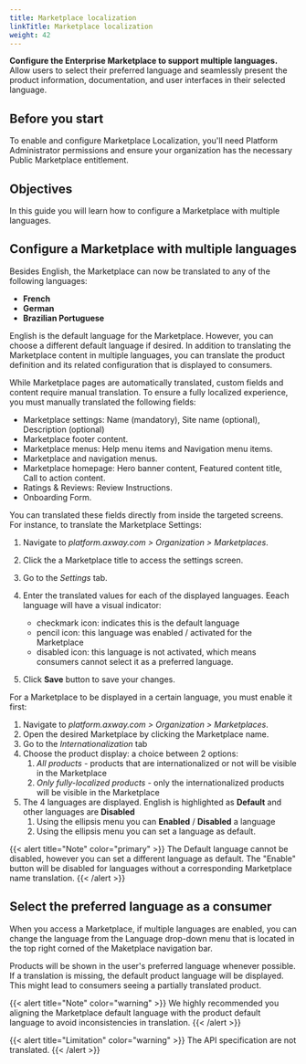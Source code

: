 ```yaml
---
title: Marketplace localization
linkTitle: Marketplace localization
weight: 42
---
```


**Configure the Enterprise Marketplace to support multiple languages.** Allow users to select their preferred language and seamlessly present the product information, documentation, and user interfaces in their selected language.

## Before you start

To enable and configure Marketplace Localization, you'll need Platform Administrator permissions and ensure your organization has the necessary Public Marketplace entitlement.

## Objectives

In this guide you will learn how to configure a Marketplace with multiple languages.

## Configure a Marketplace with multiple languages

Besides English, the Marketplace can now be translated to any of the following languages:

* **French**
* **German**
* **Brazilian Portuguese**

English is the default language for the Marketplace. However, you can choose a different default language if desired.
In addition to translating the Marketplace content in multiple languages, you can translate the product definition and its related configuration that is displayed to consumers.

While Marketplace pages are automatically translated, custom fields and content require manual translation. To ensure a fully localized experience, you must manually translated the following fields:

* Marketplace settings: Name (mandatory), Site name (optional), Description (optional)
* Marketplace footer content.
* Marketplace menus: Help menu items and Navigation menu items.
* Marketplace and navigation menus.
* Marketplace homepage: Hero banner content, Featured content title, Call to action content.
* Ratings & Reviews: Review Instructions.
* Onboarding Form.

You can translated these fields directly from inside the targeted screens. For instance, to translate the Marketplace Settings:

1. Navigate to *platform.axway.com > Organization > Marketplaces*.
2. Click the a Marketplace title to access the settings screen.
3. Go to the *Settings* tab.
4. Enter the translated values for each of the displayed languages. Eeach language will have a visual indicator:

   * checkmark icon: indicates this is the default language
   * pencil icon: this language was enabled / activated for the Marketplace
   * disabled icon: this language is not activated, which means consumers cannot select it as a preferred language.

5. Click **Save** button to save your changes.

For a Marketplace to be displayed in a certain language, you must enable it first:

1. Navigate to *platform.axway.com > Organization > Marketplaces*.
2. Open the desired Marketplace by clicking the Marketplace name.
3. Go to the *Internationalization* tab
4. Choose the product display: a choice between 2 options:
   1. *All products* - products that are internationalized or not will be visible in the Marketplace
   2. *Only fully-localized products* - only the internationalized products will be visible in the Marketplace
5. The 4 languages are displayed. English is highlighted as **Default** and other languages are **Disabled**
   1. Using the ellipsis menu you can **Enabled** / **Disabled** a language
   2. Using the ellipsis menu you can set a language as default.

{{< alert title="Note" color="primary" >}}
The Default language cannot be disabled, however you can set a different language as default.
The "Enable" button will be disabled for languages without a corresponding Marketplace name translation.
{{< /alert >}}

## Select the preferred language as a consumer

When you access a Marketplace, if multiple languages are enabled, you can change the language from the Language drop-down menu that is located in the top right corned of the Maketplace navigation bar.

Products will be shown in the user's preferred language whenever possible. If a translation is missing, the default product language will be displayed. This might lead to consumers seeing a partially translated product.

{{< alert title="Note" color="warning" >}}
We highly recommended you aligning the Marketplace default language with the product default language to avoid inconsistencies in translation.
{{< /alert >}}

{{< alert title="Limitation" color="warning" >}}
The API specification are not translated.
{{< /alert >}}
